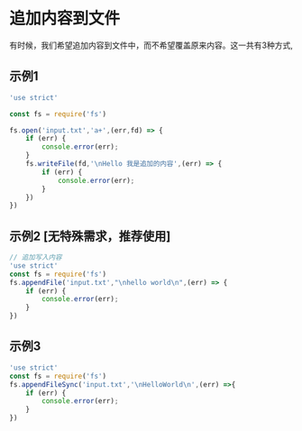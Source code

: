 # 追加内容到文件
有时候，我们希望追加内容到文件中，而不希望覆盖原来内容。这一共有3种方式,
## 示例1
```js
'use strict'

const fs = require('fs')

fs.open('input.txt','a+',(err,fd) => {
    if (err) {
        console.error(err);
    }
    fs.writeFile(fd,'\nHello 我是追加的内容',(err) => {
        if (err) {
            console.error(err);
        }
    })
})
```
## 示例2 [无特殊需求，推荐使用]
```js
// 追加写入内容
'use strict'
const fs = require('fs')
fs.appendFile('input.txt',"\nhello world\n",(err) => {
    if (err) {
        console.error(err);
    }
})
```

## 示例3
```js
'use strict'
const fs = require('fs')
fs.appendFileSync('input.txt','\nHelloWorld\n',(err) =>{
    if (err) {
        console.error(err);
    }
})
```